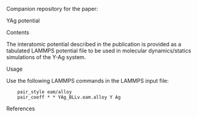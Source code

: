 Companion repository for the paper:



YAg potential

Contents

The interatomic potential described in the publication is provided as a tabulated LAMMPS potential file to be used in molecular dynamics/statics simulations of the Y-Ag system.

Usage

Use the following LAMMPS commands in the LAMMPS input file:

        pair_style eam/alloy
        pair_coeff * * YAg_BLLv.eam.alloy Y Ag
    
References
